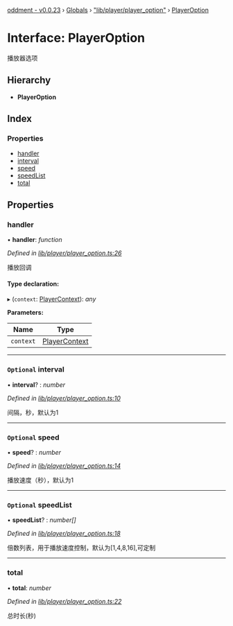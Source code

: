 [oddment - v0.0.23](../README.md) › [Globals](../globals.md) › ["lib/player/player_option"](../modules/_lib_player_player_option_.md) › [PlayerOption](_lib_player_player_option_.playeroption.md)

# Interface: PlayerOption

播放器选项

## Hierarchy

* **PlayerOption**

## Index

### Properties

* [handler](_lib_player_player_option_.playeroption.md#handler)
* [interval](_lib_player_player_option_.playeroption.md#optional-interval)
* [speed](_lib_player_player_option_.playeroption.md#optional-speed)
* [speedList](_lib_player_player_option_.playeroption.md#optional-speedlist)
* [total](_lib_player_player_option_.playeroption.md#total)

## Properties

###  handler

• **handler**: *function*

*Defined in [lib/player/player_option.ts:26](https://github.com/youkaisteve/oddment/blob/9974a9b/lib/player/player_option.ts#L26)*

播放回调

#### Type declaration:

▸ (`context`: [PlayerContext](_lib_player_context_.playercontext.md)): *any*

**Parameters:**

Name | Type |
------ | ------ |
`context` | [PlayerContext](_lib_player_context_.playercontext.md) |

___

### `Optional` interval

• **interval**? : *number*

*Defined in [lib/player/player_option.ts:10](https://github.com/youkaisteve/oddment/blob/9974a9b/lib/player/player_option.ts#L10)*

间隔，秒，默认为1

___

### `Optional` speed

• **speed**? : *number*

*Defined in [lib/player/player_option.ts:14](https://github.com/youkaisteve/oddment/blob/9974a9b/lib/player/player_option.ts#L14)*

播放速度（秒），默认为1

___

### `Optional` speedList

• **speedList**? : *number[]*

*Defined in [lib/player/player_option.ts:18](https://github.com/youkaisteve/oddment/blob/9974a9b/lib/player/player_option.ts#L18)*

倍数列表，用于播放速度控制，默认为[1,4,8,16],可定制

___

###  total

• **total**: *number*

*Defined in [lib/player/player_option.ts:22](https://github.com/youkaisteve/oddment/blob/9974a9b/lib/player/player_option.ts#L22)*

总时长(秒)
